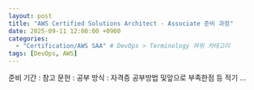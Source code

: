 ```yaml
---
layout: post
title: "AWS Certified Solutions Architect - Associate 준비 과정"
date: 2025-09-11 12:00:00 +0900
categories:
  - "Certification/AWS SAA" # DevOps > Terminology 하위 카테고리
tags: [DevOps, AWS]
---
```

준비 기간 : 
참고 문헌 : 
공부 방식 : 
자격증 공부방법 및앞으로 부족한점 등 적기
...
